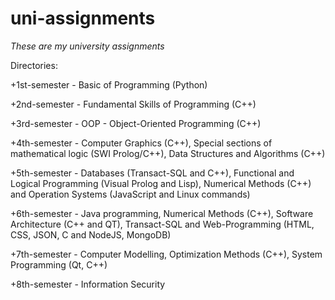 # uni-assignments

*These are my university assignments*

Directories:

+1st-semester - Basic of Programming (Python)

+2nd-semester - Fundamental Skills of Programming (C++)

+3rd-semester - OOP - Object-Oriented Programming (C++)

+4th-semester - Computer Graphics (C++), Special sections of mathematical logic (SWI Prolog/C++), Data Structures and Algorithms (C++)

+5th-semester - Databases (Transact-SQL and C++), Functional and Logical Programming (Visual Prolog and Lisp), Numerical Methods (C++) and Operation Systems (JavaScript and Linux commands)

+6th-semester - Java programming, Numerical Methods (C++), Software Architecture (C++ and QT), Transact-SQL and Web-Programming (HTML, CSS, JSON, C and NodeJS, MongoDB)

+7th-semester - Computer Modelling, Optimization Methods (C++), System Programming (Qt, C++)

+8th-semester - Information Security
